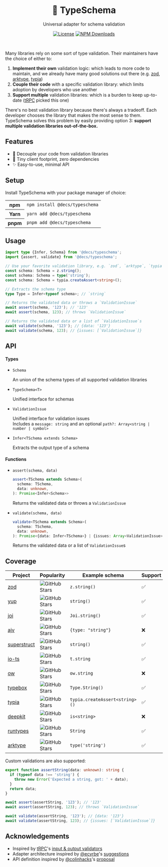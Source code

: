 <div id="header">
  <h1 align="center">🛵 TypeSchema</h1>
  <p align="center">Universal adapter for schema validation</p>
  <p align="center">
  <a href="https://opensource.org/licenses/MIT" rel="nofollow"><img src="https://img.shields.io/github/license/decs/typeschema" alt="License"></a>
  <a href="https://www.npmjs.com/package/@decs/typeschema" rel="nofollow"><img src="https://img.shields.io/npm/dw/@decs/typeschema.svg" alt="NPM Downloads"></a>
  </p>

  <br />
</div>

Many libraries rely on some sort of type validation. Their maintainers have the choice of either to:

1. ⁠**Implement their own** validation logic: which leads to more code to maintain, and we already have many good solutions out there (e.g. [zod](https://zod.dev), [arktype](https://arktype.io), [typia](https://typia.io))
1. **Couple their code** with a specific validation library: which limits adoption by developers who use another
1. **Support multiple** validation libraries: which is a burden to keep up-to-date ([tRPC](https://trpc.io/) picked this one)

There's no best validation library because there's always a tradeoff. Each developer chooses the library that makes the most sense to them. TypeSchema solves this problem by easily providing option 3: **support multiple validation libraries out-of-the-box.**

## Features

- 🚀 Decouple your code from validation libraries
- 🍃 Tiny client footprint, zero dependencies
- ✨ Easy-to-use, minimal API

## Setup

Install TypeSchema with your package manager of choice:

<table>
  <tr>
    <th>npm</th>
    <td><code>npm install @decs/typeschema</code></td>
  </tr>
  <tr>
    <th>Yarn</th>
    <td><code>yarn add @decs/typeschema</code></td>
  </tr>
  <tr>
    <th>pnpm</th>
    <td><code>pnpm add @decs/typeschema</code></td>
  </tr>
</table>

## Usage

```ts
import type {Infer, Schema} from '@decs/typeschema';
import {assert, validate} from '@decs/typeschema';

// Use your favorite validation library, e.g. `zod`, `arktype`, `typia`
const schema: Schema = z.string();
const schema: Schema = type('string');
const schema: Schema = typia.createAssert<string>();

// Extracts the schema type
type Type = Infer<typeof schema>; // `string`

// Returns the validated data or throws a `ValidationIssue`
await assert(schema, '123'); // '123'
await assert(schema, 123); // throws `ValidationIssue`

// Returns the validated data or a list of `ValidationIssue`s
await validate(schema, '123'); // {data: '123'}
await validate(schema, 123); // {issues: [`ValidationIssue`]}
```

## API

#### Types

- `Schema`

  An union of the schema types of all supported validation libraries

- `TypeSchema<T>`

  Unified interface for schemas

- `ValidationIssue`

  Unified interface for validation issues<br />Includes a `message: string` and an optional `path?: Array<string | number | symbol>`

- `Infer<TSchema extends Schema>`

  Extracts the output type of a schema

#### Functions

- `assert(schema, data)`

  ```ts
  assert<TSchema extends Schema>(
    schema: TSchema,
    data: unknown,
  ): Promise<Infer<Schema>>
  ```

  Returns the validated data or throws a `ValidationIssue`

- `validate(schema, data)`

  ```ts
  validate<TSchema extends Schema>(
    schema: TSchema,
    data: unknown,
  ): Promise<{data: Infer<TSchema>} | {issues: Array<ValidationIssue>}>
  ```

  Returns the validated data or a list of `ValidationIssue`s

## Coverage

| Project                                            | Popularity                                                                                       | Example schema                 | Support |
| -------------------------------------------------- | ------------------------------------------------------------------------------------------------ | ------------------------------ | ------- |
| [zod](https://zod.dev)                             | ![GitHub Stars](https://img.shields.io/github/stars/colinhacks/zod.svg?style=social)             | `z.string()`                   | ✅      |
| [yup](https://github.com/jquense/yup)              | ![GitHub Stars](https://img.shields.io/github/stars/jquense/yup.svg?style=social)                | `string()`                     | ✅      |
| [joi](https://joi.dev)                             | ![GitHub Stars](https://img.shields.io/github/stars/hapijs/joi.svg?style=social)                 | `Joi.string()`                 | ✅      |
| [ajv](https://ajv.js.org)                          | ![GitHub Stars](https://img.shields.io/github/stars/ajv-validator/ajv.svg?style=social)          | `{type: "string"}`             | ❌      |
| [superstruct](https://docs.superstructjs.org)      | ![GitHub Stars](https://img.shields.io/github/stars/ianstormtaylor/superstruct.svg?style=social) | `string()`                     | ✅      |
| [io-ts](https://gcanti.github.io/io-ts)            | ![GitHub Stars](https://img.shields.io/github/stars/gcanti/io-ts.svg?style=social)               | `t.string`                     | ✅      |
| [ow](https://sindresorhus.com/ow)                  | ![GitHub Stars](https://img.shields.io/github/stars/sindresorhus/ow.svg?style=social)            | `ow.string`                    | ❌      |
| [typebox](https://github.com/sinclairzx81/typebox) | ![GitHub Stars](https://img.shields.io/github/stars/sinclairzx81/typebox.svg?style=social)       | `Type.String()`                | ✅      |
| [typia](https://typia.io)                          | ![GitHub Stars](https://img.shields.io/github/stars/samchon/typia.svg?style=social)              | `typia.createAssert<string>()` | ✅      |
| [deepkit](https://deepkit.io)                      | ![GitHub Stars](https://img.shields.io/github/stars/deepkit/deepkit-framework.svg?style=social)  | `is<string>`                   | ❌      |
| [runtypes](https://github.com/pelotom/runtypes)    | ![GitHub Stars](https://img.shields.io/github/stars/pelotom/runtypes.svg?style=social)           | `String`                       | ✅      |
| [arktype](https://arktype.io)                      | ![GitHub Stars](https://img.shields.io/github/stars/arktypeio/arktype.svg?style=social)          | `type('string')`               | ✅      |

Custom validations are also supported:

```ts
export function assertString(data: unknown): string {
  if (typeof data !== 'string') {
    throw new Error('Expected a string, got: ' + data);
  }
  return data;
}

await assert(assertString, '123'); // '123'
await assert(assertString, 123); // throws `ValidationIssue`

await validate(assertString, '123'); // {data: '123'}
await validate(assertString, 123); // {issues: [`ValidationIssue`]}
```

## Acknowledgements

- Inspired by [tRPC](https://trpc.io/)'s [input & output validators](https://trpc.io/docs/server/validators)
- Adapter architecture inspired by [@ecyrbe](https://github.com/ecyrbe)'s [suggestions](https://github.com/decs/typeschema/issues/1)
- API definition inspired by [@colinhacks](https://github.com/colinhacks)'s [proposal](https://twitter.com/colinhacks/status/1634284724796661761)
